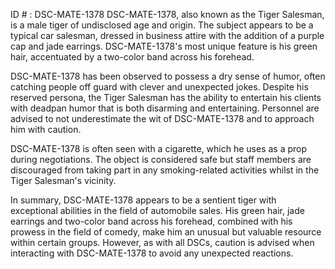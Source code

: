 ID # : DSC-MATE-1378
DSC-MATE-1378, also known as the Tiger Salesman, is a male tiger of undisclosed age and origin. The subject appears to be a typical car salesman, dressed in business attire with the addition of a purple cap and jade earrings. DSC-MATE-1378's most unique feature is his green hair, accentuated by a two-color band across his forehead. 

DSC-MATE-1378 has been observed to possess a dry sense of humor, often catching people off guard with clever and unexpected jokes. Despite his reserved persona, the Tiger Salesman has the ability to entertain his clients with deadpan humor that is both disarming and entertaining. Personnel are advised to not underestimate the wit of DSC-MATE-1378 and to approach him with caution.

DSC-MATE-1378 is often seen with a cigarette, which he uses as a prop during negotiations. The object is considered safe but staff members are discouraged from taking part in any smoking-related activities whilst in the Tiger Salesman's vicinity.

In summary, DSC-MATE-1378 appears to be a sentient tiger with exceptional abilities in the field of automobile sales. His green hair, jade earrings and two-color band across his forehead, combined with his prowess in the field of comedy, make him an unusual but valuable resource within certain groups. However, as with all DSCs, caution is advised when interacting with DSC-MATE-1378 to avoid any unexpected reactions.